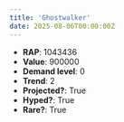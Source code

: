 ```yaml
---
title: 'Ghostwalker'
date: 2025-08-06T00:00:00Z
---
```

- **RAP**: 1043436
- **Value**: 900000
- **Demand level**: 0
- **Trend**: 2
- **Projected?**: True
- **Hyped?**: True
- **Rare?**: True
